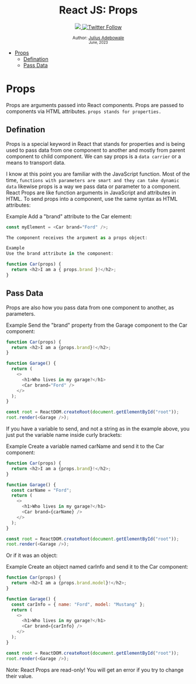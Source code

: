 <div align="center">
  <h1> React JS: Props </h1>
  <a class="header-badge" target="_blank" href="https://www.linkedin.com/in/juadebade/">
  <img src="https://img.shields.io/badge/style--5eba00.svg?label=LinkedIn&logo=linkedin&style=social">
  </a>
  <a class="header-badge" target="_blank" href="https://twitter.com/Juadeb1">
  <img alt="Twitter Follow" src="https://img.shields.io/twitter/follow/Julius?style=social">
  </a>

<sub>Author:
<a href="https://www.linkedin.com/in/juadebade/" target="_blank">Julius Adebowale</a><br>
<small> June, 2023</small>
</sub>

</div>

- [Props](#props)
  - [Defination](#defination)
  - [Pass Data](#pass-data)

# Props

Props are arguments passed into React components. Props are passed to components via HTML attributes.
`props stands for properties.`

## Defination

Props is a special keyword in React that stands for properties and is being used to pass data from one component to another and mostly from parent component to child component. We can say props is a `data carrier` or a means to transport data.

I know at this point you are familiar with the JavaScript function. Most of the time, `functions with parameters are smart and they can take dynamic data` likewise props is a way we pass data or parameter to a component. React Props are like function arguments in JavaScript and attributes in HTML. To send props into a component, use the same syntax as HTML attributes:

Example
Add a "brand" attribute to the Car element:

```js
const myElement = <Car brand="Ford" />;

The component receives the argument as a props object:

Example
Use the brand attribute in the component:

function Car(props) {
  return <h2>I am a { props.brand }!</h2>;
}
```

## Pass Data

Props are also how you pass data from one component to another, as parameters.

Example
Send the "brand" property from the Garage component to the Car component:

```js
function Car(props) {
  return <h2>I am a {props.brand}!</h2>;
}

function Garage() {
  return (
    <>
      <h1>Who lives in my garage?</h1>
      <Car brand="Ford" />
    </>
  );
}

const root = ReactDOM.createRoot(document.getElementById("root"));
root.render(<Garage />);
```

If you have a variable to send, and not a string as in the example above, you just put the variable name inside curly brackets:

Example
Create a variable named carName and send it to the Car component:

```js
function Car(props) {
  return <h2>I am a {props.brand}!</h2>;
}

function Garage() {
  const carName = "Ford";
  return (
    <>
      <h1>Who lives in my garage?</h1>
      <Car brand={carName} />
    </>
  );
}

const root = ReactDOM.createRoot(document.getElementById("root"));
root.render(<Garage />);
```

Or if it was an object:

Example
Create an object named carInfo and send it to the Car component:

```js
function Car(props) {
  return <h2>I am a {props.brand.model}!</h2>;
}

function Garage() {
  const carInfo = { name: "Ford", model: "Mustang" };
  return (
    <>
      <h1>Who lives in my garage?</h1>
      <Car brand={carInfo} />
    </>
  );
}

const root = ReactDOM.createRoot(document.getElementById("root"));
root.render(<Garage />);
```

Note: React Props are read-only! You will get an error if you try to change their value.
